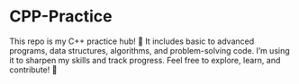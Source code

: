 # CPP-Practice
This repo is my C++ practice hub! 🚀 It includes basic to advanced programs, data structures, algorithms, and problem-solving code. I’m using it to sharpen my skills and track progress. Feel free to explore, learn, and contribute! 🎉
